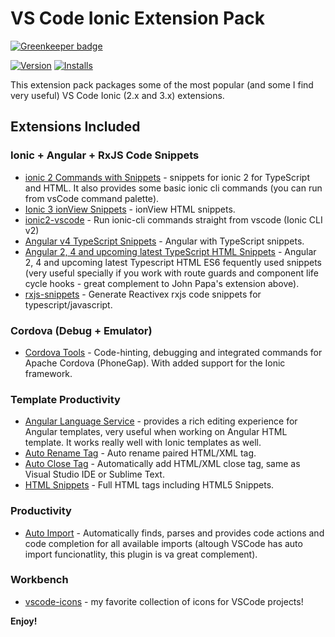 # VS Code Ionic Extension Pack

[![Greenkeeper badge](https://badges.greenkeeper.io/loiane/ionic-extension-pack-vsce.svg)](https://greenkeeper.io/)

[![Version](http://vsmarketplacebadge.apphb.com/version/loiane.ionic-extension-pack.svg)](https://marketplace.visualstudio.com/items?itemName=loiane.ionic-extension-pack)
[![Installs](http://vsmarketplacebadge.apphb.com/installs/loiane.ionic-extension-pack.svg)](https://marketplace.visualstudio.com/items?itemName=loiane.ionic-extension-pack)

This extension pack packages some of the most popular (and some I find very useful) VS Code Ionic (2.x and 3.x) extensions.

## Extensions Included

### Ionic + Angular + RxJS Code Snippets

* [ionic 2 Commands with Snippets](https://marketplace.visualstudio.com/items?itemName=Thavarajan.ionic2) -  snippets for ionic 2 for TypeScript and HTML. It also provides some basic ionic cli commands (you can run from vsCode command palette).
* [Ionic 3 ionView Snippets](https://marketplace.visualstudio.com/items?itemName=danielehrhardt.ionic3-vs-ionView-snippets) - ionView HTML snippets.
* [ionic2-vscode](https://marketplace.visualstudio.com/items?itemName=jgw9617.ionic2-vscode) - Run ionic-cli commands straight from vscode (Ionic CLI v2)
* [Angular v4 TypeScript Snippets](https://marketplace.visualstudio.com/items?itemName=johnpapa.Angular2) - Angular with TypeScript snippets.
* [Angular 2, 4 and upcoming latest TypeScript HTML Snippets](https://marketplace.visualstudio.com/items?itemName=UVBrain.Angular2) - Angular 2, 4 and upcoming latest Typescript HTML ES6 fequently used snippets (very useful specially if you work with route guards and component life cycle hooks - great complement to John Papa's extension above).
* [rxjs-snippets](https://marketplace.visualstudio.com/items?itemName=pkosta2006.rxjs-snippets) - Generate Reactivex rxjs code snippets for typescript/javascript.

### Cordova (Debug + Emulator)

* [Cordova Tools](https://marketplace.visualstudio.com/items?itemName=vsmobile.cordova-tools) - Code-hinting, debugging and integrated commands for Apache Cordova (PhoneGap). With added support for the Ionic framework.

### Template Productivity
* [Angular Language Service](https://marketplace.visualstudio.com/items?itemName=Angular.ng-template) - provides a rich editing experience for Angular templates, very useful when working on Angular HTML template. It works really well with Ionic templates as well.
* [Auto Rename Tag](https://marketplace.visualstudio.com/items?itemName=formulahendry.auto-rename-tag) - Auto rename paired HTML/XML tag.
* [Auto Close Tag](https://marketplace.visualstudio.com/items?itemName=formulahendry.auto-close-tag) - Automatically add HTML/XML close tag, same as Visual Studio IDE or Sublime Text.
* [HTML Snippets](https://marketplace.visualstudio.com/items?itemName=abusaidm.html-snippets) - Full HTML tags including HTML5 Snippets.

### Productivity

* [Auto Import](https://marketplace.visualstudio.com/items?itemName=steoates.autoimport) - Automatically finds, parses and provides code actions and code completion for all available imports (altough VSCode has auto import funcionatlity, this plugin is va great complement).

### Workbench

* [vscode-icons](https://marketplace.visualstudio.com/items?itemName=robertohuertasm.vscode-icons) - my favorite collection of icons for VSCode projects!

**Enjoy!**
